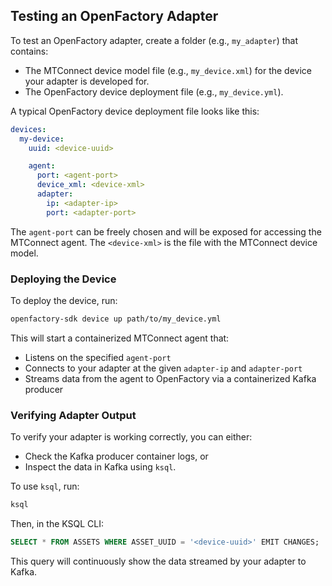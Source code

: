 ## Testing an OpenFactory Adapter

To test an OpenFactory adapter, create a folder (e.g., `my_adapter`) that contains:

* The MTConnect device model file (e.g., `my_device.xml`) for the device your adapter is developed for.
* The OpenFactory device deployment file (e.g., `my_device.yml`).

A typical OpenFactory device deployment file looks like this:

```yaml
devices:
  my-device:
    uuid: <device-uuid>

    agent:
      port: <agent-port>
      device_xml: <device-xml>
      adapter:
        ip: <adapter-ip>
        port: <adapter-port>
```
The `agent-port` can be freely chosen and will be exposed for accessing the MTConnect agent.
The `<device-xml>` is the file with the MTConnect device model.

### Deploying the Device

To deploy the device, run:

```bash
openfactory-sdk device up path/to/my_device.yml
```

This will start a containerized MTConnect agent that:

* Listens on the specified `agent-port`
* Connects to your adapter at the given `adapter-ip` and `adapter-port`
* Streams data from the agent to OpenFactory via a containerized Kafka producer

### Verifying Adapter Output

To verify your adapter is working correctly, you can either:

* Check the Kafka producer container logs, or
* Inspect the data in Kafka using `ksql`.

To use `ksql`, run:
```bash
ksql
```
Then, in the KSQL CLI:
```sql
SELECT * FROM ASSETS WHERE ASSET_UUID = '<device-uuid>' EMIT CHANGES;
```
This query will continuously show the data streamed by your adapter to Kafka.
